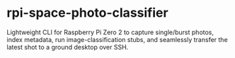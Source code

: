 # rpi-space-photo-classifier
Lightweight CLI for Raspberry Pi Zero 2 to capture single/burst photos, index metadata, run image-classification stubs, and seamlessly transfer the latest shot to a ground desktop over SSH.

